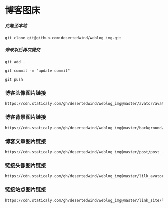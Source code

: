 # 博客图床

##### 克隆至本地

```
git clone git@github.com:desertedwind/weblog_img.git
```

##### 修改以后再次提交

```
git add .
```

```
git commit -m "update commit"
```

```
git push
```

### 博客头像图片链接

```
https://cdn.staticaly.com/gh/desertedwind/weblog_img@master/avator/avator_.webp
```
### 博客背景图片链接

```
https://cdn.staticaly.com/gh/desertedwind/weblog_img@master/background/background_.webp
```
### 博客文章图片链接

```
https://cdn.staticaly.com/gh/desertedwind/weblog_img@master/post/post_.webp
```

### 链接头像图片链接

```
https://cdn.staticaly.com/gh/desertedwind/weblog_img@master/lilk_avator/lilk_avator_.webp
```
### 链接站点图片链接

```
https://cdn.staticaly.com/gh/desertedwind/weblog_img@master/link_site/link_site_.webp
```



